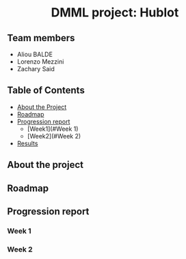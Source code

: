 <h1 align="center">DMML project: Hublot</h1>

## Team members

- Aliou BALDE
- Lorenzo Mezzini
- Zachary Said

<!-- TABLE OF CONTENTS -->
## Table of Contents

* [About the Project](#about-the-project)
* [Roadmap](#Roadmap)
* [Progression report](#Tasks)
  * [Week1](#Week 1)
  * [Week2](#Week 2)
* [Results](#Results)



<!-- About the project-->
## About the project

<!-- Roadmap -->
## Roadmap

<!-- Progression report -->
## Progression report 

### Week 1

### Week 2
